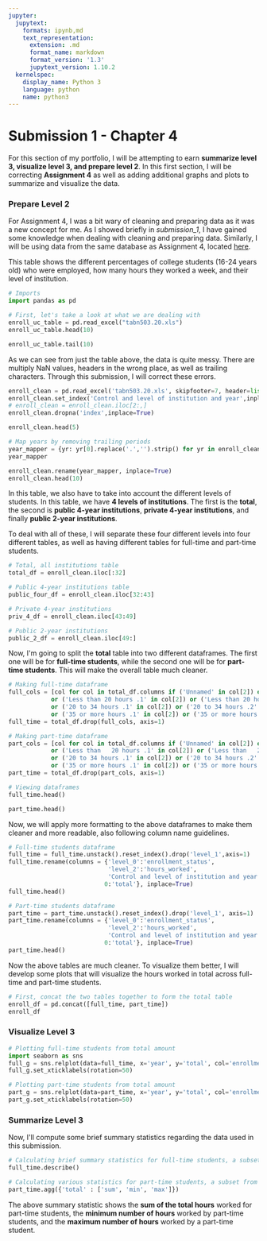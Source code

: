 ```yaml
---
jupyter:
  jupytext:
    formats: ipynb,md
    text_representation:
      extension: .md
      format_name: markdown
      format_version: '1.3'
      jupytext_version: 1.10.2
  kernelspec:
    display_name: Python 3
    language: python
    name: python3
---
```


# Submission 1 - Chapter 4


For this section of my portfolio, I will be attempting to earn **summarize level 3, visualize level 3, and prepare level 2**. In this first section, I will be correcting **Assignment 4** as well as adding additional graphs and plots to summarize and visualize the data.


### Prepare Level 2


For Assignment 4, I was a bit wary of cleaning and preparing data as it was a new concept for me. As I showed briefly in *submission_1*, I have gained some knowledge when dealing with cleaning and preparing data. Similarly, I will be using data from the same database as Assignment 4, located [here](https://nces.ed.gov/programs/digest/d18/tables/dt18_503.20.asp?current=yes).


This table shows the different percentages of college students (16-24 years old) who were employed, how many hours they worked a week, and their level of institution.

```python
# Imports
import pandas as pd
```

```python
# First, let's take a look at what we are dealing with
enroll_uc_table = pd.read_excel("tabn503.20.xls")
enroll_uc_table.head(10)
```

```python
enroll_uc_table.tail(10)
```

As we can see from just the table above, the data is quite messy. There are multiply NaN values, headers in the wrong place, as well as trailing characters. Through this submission, I will correct these errors.

```python
enroll_clean = pd.read_excel('tabn503.20.xls', skipfooter=7, header=list(range(3)), skiprows=2)
enroll_clean.set_index('Control and level of institution and year',inplace=True)
# enroll_clean = enroll_clean.iloc[2:,]
enroll_clean.dropna('index',inplace=True)
```

```python
enroll_clean.head(5)
```

```python
# Map years by removing trailing periods
year_mapper = {yr: yr[0].replace('.','').strip() for yr in enroll_clean.index}
year_mapper
```

```python
enroll_clean.rename(year_mapper, inplace=True)
enroll_clean.head(10)
```

In this table, we also have to take into account the different levels of students. In this table, we have **4 levels of institutions**. The first is the **total**, the second is **public 4-year institutions**, **private 4-year institutions**, and finally **public 2-year institutions**.
<p>
To deal with all of these, I will separate these four different levels into four different tables, as well as having different tables for full-time and part-time students.

```python
# Total, all institutions table
total_df = enroll_clean.iloc[:32]
```

```python
# Public 4-year institutions table
public_four_df = enroll_clean.iloc[32:43]
```

```python
# Private 4-year institutions
priv_4_df = enroll_clean.iloc[43:49]
```

```python
# Public 2-year institutions
public_2_df = enroll_clean.iloc[49:]
```

Now, I'm going to split the **total** table into two different dataframes. The first one will be for **full-time students**, while the second one will be for **part-time students**. This will make the overall table much cleaner.

```python
# Making full-time dataframe
full_cols = [col for col in total_df.columns if ('Unnamed' in col[2]) or ('Part-time students' in col[0])
            or ('Less than 20 hours .1' in col[2]) or ('Less than 20 hours .2' in col[2])
            or ('20 to 34 hours .1' in col[2]) or ('20 to 34 hours .2' in col[2])
            or ('35 or more hours .1' in col[2]) or ('35 or more hours .2' in col[2])]
full_time = total_df.drop(full_cols, axis=1)
```

```python
# Making part-time dataframe
part_cols = [col for col in total_df.columns if ('Unnamed' in col[2]) or ('Full-time students' in col[0])
            or ('Less than   20 hours .1' in col[2]) or ('Less than   20 hours .2' in col[2])
            or ('20 to 34 hours .1' in col[2]) or ('20 to 34 hours .2' in col[2])
            or ('35 or more hours .1' in col[2]) or ('35 or more hours .2' in col[2])]
part_time = total_df.drop(part_cols, axis=1)
```

```python
# Viewing dataframes
full_time.head()
```

```python
part_time.head()
```

Now, we will apply more formatting to the above dataframes to make them cleaner and more readable, also following column name guidelines.

```python
# Full-time students dataframe
full_time = full_time.unstack().reset_index().drop('level_1',axis=1)
full_time.rename(columns = {'level_0':'enrollment_status',
                            'level_2':'hours_worked',
                            'Control and level of institution and year':'year',
                           0:'total'}, inplace=True)
full_time.head()
```

```python
# Part-time students dataframe
part_time = part_time.unstack().reset_index().drop('level_1', axis=1)
part_time.rename(columns = {'level_0':'enrollment_status',
                            'level_2':'hours_worked',
                            'Control and level of institution and year':'year',
                           0:'total'}, inplace=True)
part_time.head()
```

Now the above tables are much cleaner. To visualize them better, I will develop some plots that will visualize the hours worked in total across full-time and part-time students.

```python
# First, concat the two tables together to form the total table
enroll_df = pd.concat([full_time, part_time])
enroll_df
```

### Visualize Level 3

```python
# Plotting full-time students from total amount
import seaborn as sns
full_g = sns.relplot(data=full_time, x='year', y='total', col='enrollment_status', hue='hours_worked')
full_g.set_xticklabels(rotation=50)
```

```python
# Plotting part-time students from total amount
part_g = sns.relplot(data=part_time, x='year', y='total', col='enrollment_status', hue='hours_worked')
part_g.set_xticklabels(rotation=50)
```

### Summarize Level 3


Now, I'll compute some brief summary statistics regarding the data used in this submission.

```python
# Calculating brief summary statistics for full-time students, a subset of the total amount of students
full_time.describe()
```

```python
# Calculating various statistics for part-time students, a subset from the total amount of students
part_time.agg({'total' : ['sum', 'min', 'max']})
```

The above summary statistic shows the **sum of the total hours** worked for part-time students, the **minimum number of hours** worked by part-time students, and the **maximum number of hours** worked by a part-time student.
